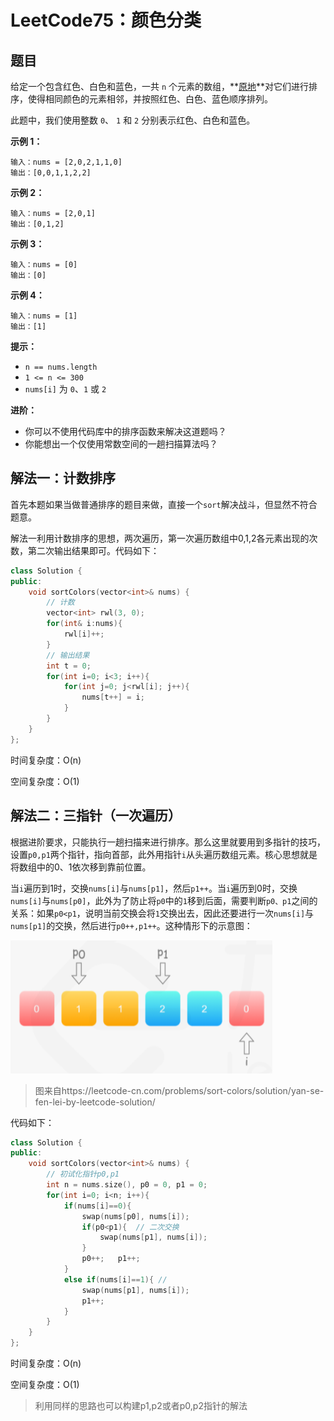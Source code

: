 # LeetCode75：颜色分类

## 题目

给定一个包含红色、白色和蓝色，一共 `n` 个元素的数组，**[原地](https://baike.baidu.com/item/原地算法)**对它们进行排序，使得相同颜色的元素相邻，并按照红色、白色、蓝色顺序排列。

此题中，我们使用整数 `0`、 `1` 和 `2` 分别表示红色、白色和蓝色。



**示例 1：**

```
输入：nums = [2,0,2,1,1,0]
输出：[0,0,1,1,2,2]
```

**示例 2：**

```
输入：nums = [2,0,1]
输出：[0,1,2]
```

**示例 3：**

```
输入：nums = [0]
输出：[0]
```

**示例 4：**

```
输入：nums = [1]
输出：[1]
```

 

**提示：**

- `n == nums.length`
- `1 <= n <= 300`
- `nums[i]` 为 `0`、`1` 或 `2`

 

**进阶：**

- 你可以不使用代码库中的排序函数来解决这道题吗？
- 你能想出一个仅使用常数空间的一趟扫描算法吗？

## 解法一：计数排序

首先本题如果当做普通排序的题目来做，直接一个`sort`解决战斗，但显然不符合题意。

解法一利用计数排序的思想，两次遍历，第一次遍历数组中0,1,2各元素出现的次数，第二次输出结果即可。代码如下：

```c++
class Solution {
public:
    void sortColors(vector<int>& nums) {
        // 计数
        vector<int> rwl(3, 0);
        for(int& i:nums){
            rwl[i]++;
        }
        // 输出结果
        int t = 0;
        for(int i=0; i<3; i++){
            for(int j=0; j<rwl[i]; j++){
                nums[t++] = i;
            }
        }
    }
};
```

时间复杂度：O(n)

空间复杂度：O(1)

## 解法二：三指针（一次遍历）

根据进阶要求，只能执行一趟扫描来进行排序。那么这里就要用到多指针的技巧，设置`p0,p1`两个指针，指向首部，此外用指针`i`从头遍历数组元素。核心思想就是将数组中的0、1依次移到靠前位置。

当`i`遍历到1时，交换`nums[i]`与`nums[p1]`，然后`p1++`。当`i`遍历到0时，交换`nums[i]`与`nums[p0]`，此外为了防止将`p0`中的`1`移到后面，需要判断`p0、p1`之间的关系：如果`p0<p1`，说明当前交换会将`1`交换出去，因此还要进行一次`nums[i]`与`nums[p1]`的交换，然后进行`p0++,p1++`。这种情形下的示意图：

![image-20210429152058563](LeetCode75：颜色分类.assets/image-20210429152058563.png)

> 图来自https://leetcode-cn.com/problems/sort-colors/solution/yan-se-fen-lei-by-leetcode-solution/

代码如下：

```c++
class Solution {
public:
    void sortColors(vector<int>& nums) {
        // 初试化指针p0,p1
        int n = nums.size(), p0 = 0, p1 = 0;
        for(int i=0; i<n; i++){
            if(nums[i]==0){
                swap(nums[p0], nums[i]);
                if(p0<p1){	// 二次交换
                    swap(nums[p1], nums[i]);
                }
                p0++;   p1++;
            }
            else if(nums[i]==1){ // 
                swap(nums[p1], nums[i]);
                p1++;
            }
        }
    }
};
```

时间复杂度：O(n)

空间复杂度：O(1)

> 利用同样的思路也可以构建p1,p2或者p0,p2指针的解法